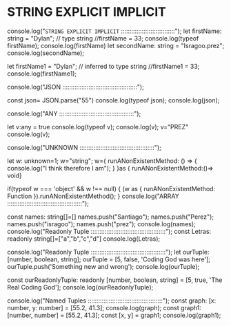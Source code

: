 # STRING EXPLICIT IMPLICIT


console.log("`STRING EXPLICIT IMPLICIT` :::::::::::::::::::::::::::::::");
let firstName: string = "Dylan"; // type string
//firstName = 33;
console.log(typeof firstName);
console.log(firstName)
let secondName: string = "Isragoo.prez";
console.log(secondName);


let firstName1 = "Dylan"; // inferred to type string
//firstName1 = 33;
console.log(firstName1);

console.log("JSON :::::::::::::::::::::::::::::::::::::::::::");

const json= JSON.parse("55")
console.log(typeof json);
console.log(json);

console.log("ANY  :::::::::::::::::::::::::::::::::::::::::::");

let v:any = true
console.log(typeof v);
console.log(v);
v="PREZ"
console.log(v);

console.log("UNKNOWN :::::::::::::::::::::::::::::::::::::::::::");

let w: unknown=1;
w="string";
w={
runANonExistentMethod: () => {
console.log("I think therefore I am");
}
}as { runANonExistentMethod:()=> void}

if(typeof w === 'object' && w !== null) {
(w as { runANonExistentMethod: Function }).runANonExistentMethod();
}
console.log("ARRAY :::::::::::::::::::::::::::::::::::::::::::");

const names:  string[]=[]
names.push("Santiago");
names.push("Perez");
names.push("isragoo");
names.push("prez");
console.log(names);
console.log("Readonly Tuple :::::::::::::::::::::::::::::::::::::::::::");
const Letras: readonly string[]=["a","b","c","d"]
console.log(Letras);

console.log("Readonly Tuple :::::::::::::::::::::::::::::::::::::::::::");
let ourTuple: [number, boolean, string];
ourTuple = [5, false, 'Coding God was here'];
ourTuple.push('Something new and wrong');
console.log(ourTuple);

const ourReadonlyTuple: readonly [number, boolean, string] = [5, true, 'The Real Coding God'];
console.log(ourReadonlyTuple);

console.log("Named Tuples :::::::::::::::::::::::::::::::::::::::::::");
const graph: [x: number, y: number] = [55.2, 41.3];
console.log(graph);
const graph1: [number, number] = [55.2, 41.3];
const [x, y] = graph1;
console.log(graph1);

